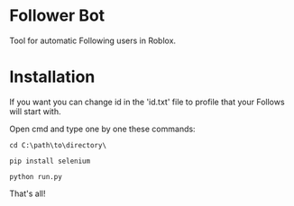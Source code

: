 # Follower Bot

Tool for automatic Following users in Roblox.


# Installation

If you want you can change id in the 'id.txt' file to profile that your Follows will start with.

Open cmd and type one by one these commands:



```
cd C:\path\to\directory\

pip install selenium

python run.py
```


That's all!
